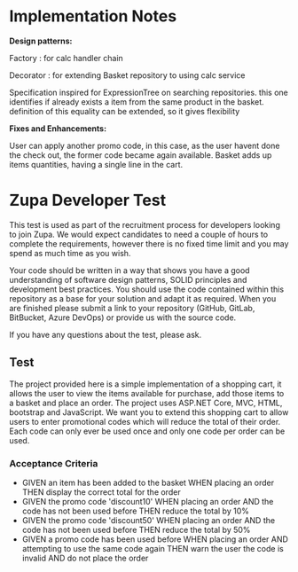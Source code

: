 
# Implementation Notes

**Design patterns:**

Factory : for calc handler chain

Decorator : for extending Basket repository to using calc service

Specification inspired for ExpressionTree on searching repositories. this one identifies if already exists a item from the same product in the basket. definition of this equality can be extended, so it gives flexibility

**Fixes and Enhancements:**

User can apply another promo code, in this case, as the user havent done the check out, the former code became again available.
Basket adds up items quantities, having a single line in the cart.



# Zupa Developer Test

This test is used as part of the recruitment process for developers looking to join Zupa. We would expect candidates to need a couple of hours to complete the requirements, however there is no fixed time limit and you may spend as much time as you wish.

Your code should be written in a way that shows you have a good understanding of software design patterns, SOLID principles and development best practices. You should use the code contained within this repository as a base for your solution and adapt it as required. When you are finished please submit a link to your repository (GitHub, GitLab, BitBucket, Azure DevOps) or provide us with the source code.

If you have any questions about the test, please ask.

## Test

The project provided here is a simple implementation of a shopping cart, it allows the user to view the items available for purchase, add those items to a basket and place an order. The project uses ASP.NET Core, MVC, HTML, bootstrap and JavaScript. We want you to extend this shopping cart to allow users to enter promotional codes which will reduce the total of their order. Each code can only ever be used once and only one code per order can be used. 

### Acceptance Criteria

* GIVEN an item has been added to the basket WHEN placing an order THEN display the correct total for the order
* GIVEN the promo code 'discount10' WHEN placing an order AND the code has not been used before THEN reduce the total by 10%
* GIVEN the promo code 'discount50' WHEN placing an order AND the code has not been used before THEN reduce the total by 50%
* GIVEN a promo code has been used before WHEN placing an order AND attempting to use the same code again THEN warn the user the code is invalid AND do not place the order
